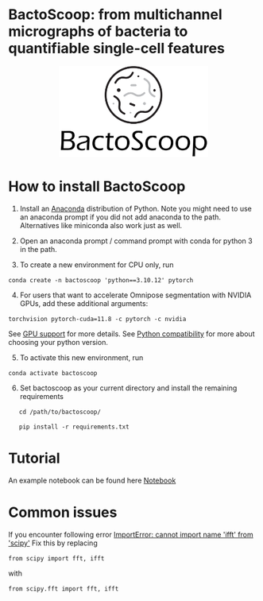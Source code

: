 # BactoScoop: from multichannel micrographs of bacteria to quantifiable single-cell features

<p align="center">
  <img src="https://github.com/Bart-Steemans/bactoscoop/blob/main/logo.jpg?raw=true" alt="BactoScoop" width="300"/>
</p>



# How to install BactoScoop

1. Install an [Anaconda](https://www.anaconda.com/download/) distribution of Python. Note you might need to use an anaconda prompt if you did not add anaconda to the path. Alternatives like miniconda also work just as well.

2. Open an anaconda prompt / command prompt with conda for python 3 in the path.

3. To create a new environment for CPU only, run
```
conda create -n bactoscoop 'python==3.10.12' pytorch
```
4. For users that want to accelerate Omnipose segmentation with NVIDIA GPUs, add these additional arguments:
```
torchvision pytorch-cuda=11.8 -c pytorch -c nvidia
```
See [GPU support](https://github.com/kevinjohncutler/omnipose?tab=readme-ov-file#gpu-support) for more details. See [Python compatibility](https://github.com/kevinjohncutler/omnipose?tab=readme-ov-file#python-compatibility) for more about choosing your python version.

5. To activate this new environment, run
```
conda activate bactoscoop
```
6. Set bactoscoop as your current directory and install the remaining requirements
```
   cd /path/to/bactoscoop/
```
```
   pip install -r requirements.txt
```


# Tutorial

An example notebook can be found here [Notebook](https://github.com/Bart-Steemans/bactoscoop/blob/main/bactoscoop_demo.ipynb)

# Common issues
If you encounter following error [ImportError: cannot import name 'ifft' from 'scipy'](https://github.com/kevinjohncutler/omnipose/issues/78) 
Fix this by replacing 
```
from scipy import fft, ifft
```
with
```
from scipy.fft import fft, ifft
```

